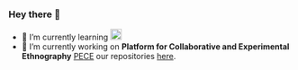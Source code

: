 ### Hey there 👋

- 🌱 I’m currently learning [<img alt="Drupal Logo" src="https://www.drupal.org/files/Wordmark_blue_RGB.png" height="20px">](https://www.drupal.org/)
- 🔭 I’m currently working on **Platform for Collaborative and Experimental Ethnography** [PECE](https://worldpece.org/) our repositories [here](https://github.com/PECE-project).
